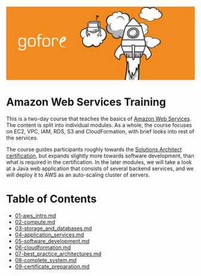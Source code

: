 
![Amazon Web Services Training](/images/banner.png)

# Amazon Web Services Training

This is a two-day course that teaches the basics of [Amazon Web Services](http://aws.amazon.com). The content is split into individual modules. As a whole, the course focuses on EC2, VPC, IAM, RDS, S3 and CloudFormation, with brief looks into rest of the services.

The course guides participants roughly towards the [Solutions Architect certification](http://aws.amazon.com/certification/certified-solutions-architect-associate/), but expands slightly more towards software development, than what is required in the certification. In the later modules, we will take a look at a Java web application that consists of several backend services, and we will deploy it to AWS as an auto-scaling cluster of servers.

# Table of Contents

   *   [01-aws_intro.md](01-aws_intro.md)
   *   [02-compute.md](02-compute.md)
   *   [03-storage_and_databases.md](03-storage_and_databases.md)
   *   [04-application_services.md](04-application_services.md)
   *   [05-software_development.md](05-software_development.md)
   *   [06-cloudformation.md](06-cloudformation.md)
   *   [07-best_practice_architectures.md](07-best_practice_architectures.md)
   *   [08-complete_system.md](08-complete_system.md)
   *   [09-certificate_preparation.md](09-certificate_preparation.md)



